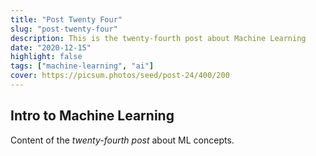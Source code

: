 ```yaml
---
title: "Post Twenty Four"
slug: "post-twenty-four"
description: This is the twenty-fourth post about Machine Learning
date: "2020-12-15"
highlight: false
tags: ["machine-learning", "ai"]
cover: https://picsum.photos/seed/post-24/400/200
---
```


## Intro to Machine Learning

Content of the _twenty-fourth post_ about ML concepts.

<!-- Generated by Copilot -->
